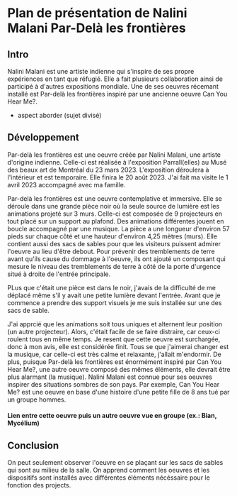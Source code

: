 # Plan de présentation de Nalini Malani Par-Delà les frontières

## Intro

Nalini Malani est une artiste indienne qui s'inspire de ses propre expériences en tant que réfugié. Elle a fait plusieurs collaboration ainsi de participé à d'autres expositions mondiale. Une de ses oeuvres récemant installé est Par-delà les frontières inspiré par une ancienne oeuvre Can You Hear Me?.
- aspect aborder (sujet divisé)

## Développement

Par-delà les frontières est une oeuvre créée par Nalini Malani, une artiste d'origine indienne. Celle-ci est réalisée à l'exposition Parrall(elles) au Musé des beaux art de Montréal du 23 mars 2023. L'exposition déroulera à l'intérieur et est temporaire. Elle finira le 20 août 2023. J'ai fait ma visite le 1 avril 2023 accompagné avec ma famille.

Par-delà les frontières est une oeuvre contemplative et immersive. Elle se déroule dans une grande pièce noir où la seule source de lumière est les animations projeté sur 3 murs. Celle-ci est composée de 9 projecteurs en tout placé sur un support au plafond. Des animations différentes jouent en boucle accompagné par une musique. La pièce a une longueur d'environ 57 pieds sur chaque côté et une hauteur d'environ 4,25 mètres (murs). Elle contient aussi des sacs de sables pour que les visiteurs puissent admirer l'oeuvre au lieu d'être debout. Pour prévenir des tremblements de terre avant qu'ils cause du dommage à l'oeuvre, ils ont ajouté un composant qui mesure le niveau des tremblements de terre à côté de la porte d'urgence situé à droite de l'entrée principale.

PLus que c'était une pièce est dans le noir, j'avais de la difficulté de me déplacé même s'il y avait une petite lumière devant l'entrée. Avant que je commence a prendre des support visuels je me suis installée sur une des sacs de sable.

J'ai apprcié que les animations soit tous uniques et alternent leur position (un autre projecteur). Alors, c'était facile de se faire distraire, car ceux-ci roulent tous en même temps. Je resent que cette oeuvre est surchargée, donc à mon avis, elle est considérée finit. Tous se que j'aimerai changer est la musique, car celle-ci est très calme et relaxante, j'allait m'endormir. De plus, puisque Par-delà les frontières est énormément inspiré par Can You Hear Me?, une autre oeuvre composé des mêmes éléments, elle devrait être plus alarmant (la musique). Nalini Malani est connue pour ses oeuvres inspirer des situations sombres de son pays. Par exemple, Can You Hear Me? est une oeuvre en base d'une histoire d'une petite fille de 8 ans tué par un groupe hommes.

#### Lien entre cette oeuvre puis un autre oeuvre vue en groupe (ex.: Bian, Mycélium)



## Conclusion

On peut seulement observer l'oeuvre en se plaçant sur les sacs de sables qui sont au milieu de la salle. On apprend comment les oeuvres et les dispositifs sont installés avec différentes éléments nécéssaire pour le fonction des projects.


